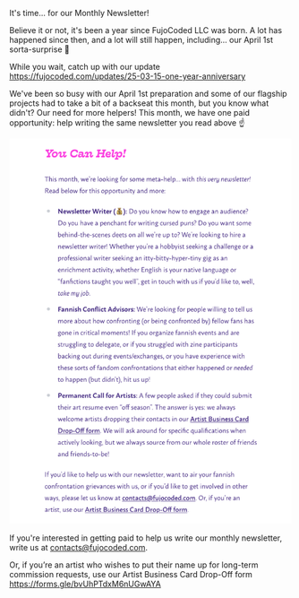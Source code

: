 ---
---

It's time... for our Monthly Newsletter!

Believe it or not, it's been a year since FujoCoded LLC was born. A lot has happened since then, and a lot will still happen, including... our April 1st sorta-surprise 👀

While you wait, catch up with our update https://fujocoded.com/updates/25-03-15-one-year-anniversary

We've been so busy with our April 1st preparation and some of our flagship projects had to take a bit of a backseat this month, but you know what didn't? Our need for more helpers! This month, we have one paid opportunity: help writing the same newsletter you read above ☝️

![file:./images/img_7b506df41f92fa495f0161afdeaebf71.alt.txt](./images/img_7b506df41f92fa495f0161afdeaebf71.png)

If you're interested in getting paid to help us write our monthly newsletter, write us at contacts@fujocoded.com.

Or, if you’re an artist who wishes to put their name up for long-term commission requests, use our Artist Business Card Drop-Off form https://forms.gle/bvUhPTdxM6nUGwAYA
